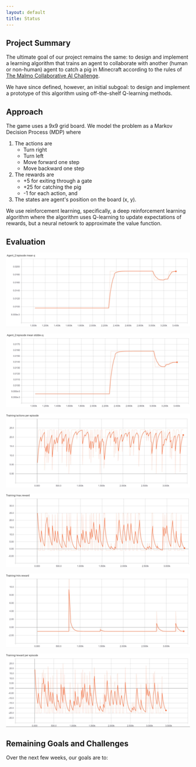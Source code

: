 ```yaml
---
layout: default
title: Status
---
```


## Project Summary

The ultimate goal of our project remains the same: to design and implement a learning algorithm that trains an agent to collaborate with another (human or non-human) agent to catch a pig in Minecraft according to the rules of [The Malmo Collaborative AI Challenge](https://www.microsoft.com/en-us/research/academic-program/collaborative-ai-challenge/# "Challenge Homepage"). 

We have since defined, however, an initial subgoal: to design and implement a prototype of this algorithm using off-the-shelf Q-learning methods.

## Approach

The game uses a 9x9 grid board. We model the problem as a Markov Decision Process (MDP) where

1. The actions are  
    * Turn right
    * Turn left
    * Move forward one step
    * Move backward one step
2. The rewards are
    * +5 for exiting through a gate
    * +25 for catching the pig
    * -1 for each action, and
3. The states are agent's position on the board (x, y). 
   
We use reinforcement learning, specifically, a deep reinforcement learning algorithm where the algorithm uses Q-learning to update expectations of rewards, but a neural netowrk to approximate the value function. 

## Evaluation
![Alt text](results/agent2_episode_mean_q.PNG?raw=true "mean q")

![Alt text](results/agent2_episode_mean_stddev_q.PNG?raw=true "stddev q")

![Alt text](results/training_actions_per_episode.PNG?raw=true "training/actions per episode")

![Alt text](results/training_max_reward.PNG?raw=true "training/max reward")

![Alt text](results/training_min_reward.PNG?raw=true "training/min reward")

![Alt text](results/training_reward_per_episode.PNG?raw=true "training/reward per episode")


## Remaining Goals and Challenges

Over the next few weeks, our goals are to: 




